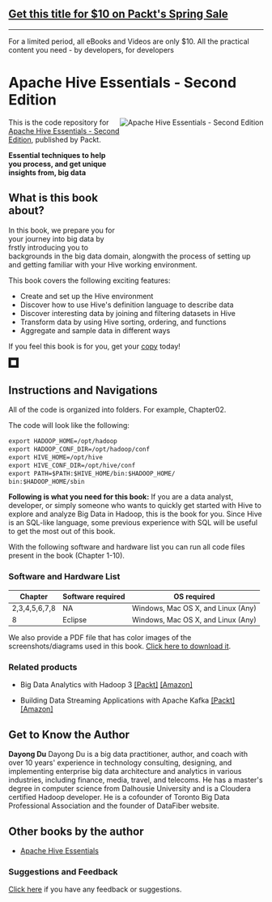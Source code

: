 ## [Get this title for $10 on Packt's Spring Sale](https://www.packt.com/B04113?utm_source=github&utm_medium=packt-github-repo&utm_campaign=spring_10_dollar_2022)
-----
For a limited period, all eBooks and Videos are only $10. All the practical content you need \- by developers, for developers

# Apache Hive Essentials - Second Edition

<a href="https://www.packtpub.com/application-development/apache-hive-essentials-second-edition?utm_source=github&utm_medium=repository&utm_campaign=9781788995092"><img src="https://d1ldz4te4covpm.cloudfront.net/sites/default/files/imagecache/ppv4_main_book_cover/B10778.png" alt="Apache Hive Essentials - Second Edition" height="256px" align="right"></a>

This is the code repository for [Apache Hive Essentials - Second Edition](https://www.packtpub.com/application-development/apache-hive-essentials-second-edition?utm_source=github&utm_medium=repository&utm_campaign=9781788995092), published by Packt.

**Essential techniques to help you process, and get unique insights from, big data**

## What is this book about?
In this book, we prepare you for your journey into big data by frstly introducing you to backgrounds in the big data domain, alongwith the process of setting up and getting familiar with your Hive working environment.

This book covers the following exciting features: 
* Create and set up the Hive environment
* Discover how to use Hive's definition language to describe data
* Discover interesting data by joining and filtering datasets in Hive
* Transform data by using Hive sorting, ordering, and functions
* Aggregate and sample data in different ways

If you feel this book is for you, get your [copy](https://www.amazon.com/dp/1788995090) today!  

<a href="https://www.packtpub.com/?utm_source=github&utm_medium=banner&utm_campaign=GitHubBanner"><img src="https://raw.githubusercontent.com/PacktPublishing/GitHub/master/GitHub.png" 
alt="https://www.packtpub.com/" border="5" /></a>


## Instructions and Navigations
All of the code is organized into folders. For example, Chapter02.

The code will look like the following:
```
export HADOOP_HOME=/opt/hadoop
export HADOOP_CONF_DIR=/opt/hadoop/conf
export HIVE_HOME=/opt/hive
export HIVE_CONF_DIR=/opt/hive/conf
export PATH=$PATH:$HIVE_HOME/bin:$HADOOP_HOME/
bin:$HADOOP_HOME/sbin
```

**Following is what you need for this book:**
If you are a data analyst, developer, or simply someone who wants to quickly get started with Hive to explore and analyze Big Data in Hadoop, this is the book for you. Since Hive is an SQL-like language, some previous experience with SQL will be useful to get the most out of this book.

With the following software and hardware list you can run all code files present in the book (Chapter 1-10).

### Software and Hardware List

| Chapter       | Software required    | OS required                        |
| --------------| ---------------------| -----------------------------------|
| 2,3,4,5,6,7,8 |NA                    | Windows, Mac OS X, and Linux (Any) |
|8              |Eclipse               | Windows, Mac OS X, and Linux (Any) |


We also provide a PDF file that has color images of the screenshots/diagrams used in this book. [Click here to download it](https://www.packtpub.com/sites/default/files/downloads/ApacheHiveEssentialsSecondEdition_ColorImages.pdf).

### Related products 
* Big Data Analytics with Hadoop 3 [[Packt]](https://www.packtpub.com/big-data-and-business-intelligence/big-data-analytics-hadoop-3?utm_source=github&utm_medium=repository&utm_campaign=9781788628846) [[Amazon]](https://www.amazon.com/dp/1788628845)

* Building Data Streaming Applications with Apache Kafka [[Packt]](https://www.packtpub.com/big-data-and-business-intelligence/building-data-streaming-applications-apache-kafka?utm_source=github&utm_medium=repository&utm_campaign=9781787283985) [[Amazon]](https://www.amazon.com/dp/1787283984)

## Get to Know the Author
**Dayong Du**
Dayong Du is a big data practitioner, author, and coach with over 10 years' experience in technology consulting, designing, and implementing enterprise big data architecture and analytics in various industries, including finance, media, travel, and telecoms. He has a master's degree in computer science from Dalhousie University and is a Cloudera certified Hadoop developer. He is a cofounder of Toronto Big Data Professional Association and the founder of DataFiber website.


## Other books by the author
* [Apache Hive Essentials](https://www.packtpub.com/big-data-and-business-intelligence/apache-hive-essentials?utm_source=github&utm_medium=repository&utm_campaign=9781783558575)


### Suggestions and Feedback
[Click here](https://docs.google.com/forms/d/e/1FAIpQLSdy7dATC6QmEL81FIUuymZ0Wy9vH1jHkvpY57OiMeKGqib_Ow/viewform) if you have any feedback or suggestions.
